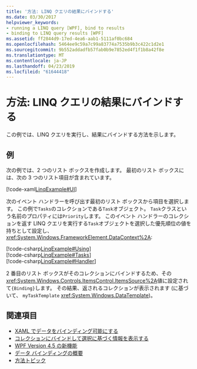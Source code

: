 ```yaml
---
title: '方法: LINQ クエリの結果にバインドする'
ms.date: 03/30/2017
helpviewer_keywords:
- running a LINQ query [WPF], bind to results
- binding to LINQ query results [WPF]
ms.assetid: ff2844d9-17ed-4ea6-aab1-5111af0bc684
ms.openlocfilehash: 5464ee9c59a7c99a83774a7535b9b3c422c1d2e1
ms.sourcegitcommit: 9b552addadfb57fab0b9e7852ed4f1f1b8a42f8e
ms.translationtype: MT
ms.contentlocale: ja-JP
ms.lasthandoff: 04/23/2019
ms.locfileid: "61644418"
---
```

# <a name="how-to-bind-to-the-results-of-a-linq-query"></a>方法: LINQ クエリの結果にバインドする
この例では、LINQ クエリを実行し、結果にバインドする方法を示します。  
  
## <a name="example"></a>例  
 次の例では、2 つのリスト ボックスを作成します。 最初のリスト ボックスには、次の 3 つのリスト項目が含まれています。  
  
 [!code-xaml[LinqExample#UI](~/samples/snippets/csharp/VS_Snippets_Wpf/LinqExample/CSharp/Window1.xaml#ui)]  
  
 次のイベント ハンドラーを呼び出す最初のリスト ボックスから項目を選択します。 この例で`Tasks`のコレクションである`Task`オブジェクト。 `Task`クラスという名前のプロパティには`Priority`します。 このイベント ハンドラーのコレクションを返す LINQ クエリを実行する`Task`オブジェクトを選択した優先順位の値を持ちとして設定し、 <xref:System.Windows.FrameworkElement.DataContext%2A>:  
  
 [!code-csharp[LinqExample#Using](~/samples/snippets/csharp/VS_Snippets_Wpf/LinqExample/CSharp/Window1.xaml.cs#using)]  
[!code-csharp[LinqExample#Tasks](~/samples/snippets/csharp/VS_Snippets_Wpf/LinqExample/CSharp/Window1.xaml.cs#tasks)]  
[!code-csharp[LinqExample#Handler](~/samples/snippets/csharp/VS_Snippets_Wpf/LinqExample/CSharp/Window1.xaml.cs#handler)]  
  
 2 番目のリスト ボックスがそのコレクションにバインドするため、その<xref:System.Windows.Controls.ItemsControl.ItemsSource%2A>値に設定されて`{Binding}`します。 その結果、返されるコレクションが表示されます (に基づいて、 `myTaskTemplate` <xref:System.Windows.DataTemplate>)。  
  
## <a name="see-also"></a>関連項目

- [XAML でデータをバインディング可能にする](how-to-make-data-available-for-binding-in-xaml.md)
- [コレクションにバインドして選択に基づく情報を表示する](how-to-bind-to-a-collection-and-display-information-based-on-selection.md)
- [WPF Version 4.5 の新機能](../getting-started/whats-new.md)
- [データ バインディングの概要](data-binding-overview.md)
- [方法トピック](data-binding-how-to-topics.md)
